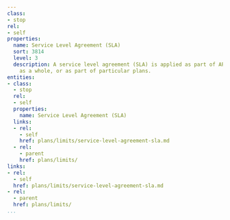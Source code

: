```yaml
---
class:
- stop
rel:
- self
properties:
  name: Service Level Agreement (SLA)
  sort: 3814
  level: 3
  description: A service level agreement (SLA) is applied as part of API operations
    as a whole, or as part of particular plans.
entities:
- class:
  - stop
  rel:
  - self
  properties:
    name: Service Level Agreement (SLA)
  links:
  - rel:
    - self
    href: plans/limits/service-level-agreement-sla.md
  - rel:
    - parent
    href: plans/limits/
links:
- rel:
  - self
  href: plans/limits/service-level-agreement-sla.md
- rel:
  - parent
  href: plans/limits/
...
```

